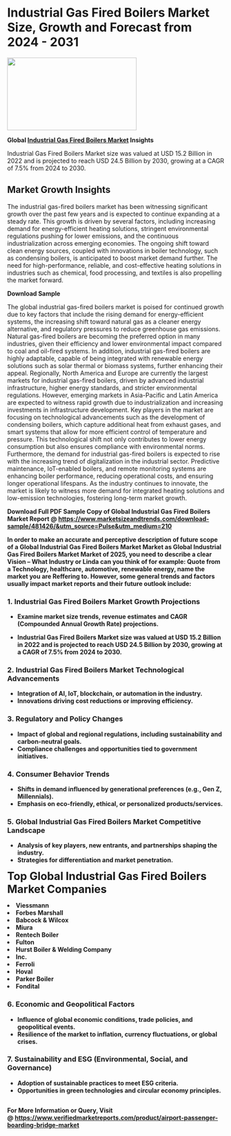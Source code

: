 <H1>Industrial Gas Fired Boilers Market Size, Growth and Forecast from 2024 - 2031</H1><img class="aligncenter size-medium wp-image-584254" src="https://thirdeyenews.in/wp-content/uploads/2024/09/Global-Market-Research-300x168.jpeg" alt="" width="300" height="168" /><p><strong>Global&nbsp;<a href="https://www.marketsizeandtrends.com/download-sample/481426/&amp;utm_source=Pulse&amp;utm_medium=210">Industrial Gas Fired Boilers Market</a> Insights</strong></p><p>Industrial Gas Fired Boilers Market size was valued at USD 15.2 Billion in 2022 and is projected to reach USD 24.5 Billion by 2030, growing at a CAGR of 7.5% from 2024 to 2030.</p><p><h2>Market Growth Insights</h2> <p>The industrial gas-fired boilers market has been witnessing significant growth over the past few years and is expected to continue expanding at a steady rate. This growth is driven by several factors, including increasing demand for energy-efficient heating solutions, stringent environmental regulations pushing for lower emissions, and the continuous industrialization across emerging economies. The ongoing shift toward clean energy sources, coupled with innovations in boiler technology, such as condensing boilers, is anticipated to boost market demand further. The need for high-performance, reliable, and cost-effective heating solutions in industries such as chemical, food processing, and textiles is also propelling the market forward.</p> <p><strong>Download Sample</strong></p> <p>The global industrial gas-fired boilers market is poised for continued growth due to key factors that include the rising demand for energy-efficient systems, the increasing shift toward natural gas as a cleaner energy alternative, and regulatory pressures to reduce greenhouse gas emissions. Natural gas-fired boilers are becoming the preferred option in many industries, given their efficiency and lower environmental impact compared to coal and oil-fired systems. In addition, industrial gas-fired boilers are highly adaptable, capable of being integrated with renewable energy solutions such as solar thermal or biomass systems, further enhancing their appeal. Regionally, North America and Europe are currently the largest markets for industrial gas-fired boilers, driven by advanced industrial infrastructure, higher energy standards, and stricter environmental regulations. However, emerging markets in Asia-Pacific and Latin America are expected to witness rapid growth due to industrialization and increasing investments in infrastructure development. Key players in the market are focusing on technological advancements such as the development of condensing boilers, which capture additional heat from exhaust gases, and smart systems that allow for more efficient control of temperature and pressure. This technological shift not only contributes to lower energy consumption but also ensures compliance with environmental norms. Furthermore, the demand for industrial gas-fired boilers is expected to rise with the increasing trend of digitalization in the industrial sector. Predictive maintenance, IoT-enabled boilers, and remote monitoring systems are enhancing boiler performance, reducing operational costs, and ensuring longer operational lifespans. As the industry continues to innovate, the market is likely to witness more demand for integrated heating solutions and low-emission technologies, fostering long-term market growth. <p><strong></p><p><span class=""><strong>Download Full PDF Sample Copy of Global Industrial Gas Fired Boilers Market Report</strong> @ <a href="https://www.marketsizeandtrends.com/download-sample/481426/&amp;utm_source=Pulse&amp;utm_medium=210" target="_blank">https://www.marketsizeandtrends.com/download-sample/481426/&amp;utm_source=Pulse&amp;utm_medium=210</a></span></p><p>In order to make an accurate and perceptive description of future scope of a Global&nbsp;Industrial Gas Fired Boilers Market Market as Global&nbsp;Industrial Gas Fired Boilers Market Market of 2025, you need to describe a clear Vision &ndash; What Industry or Linda can you think of for example: Quote from a Technology, healthcare, automotive, renewable energy, name the market you are Reffering to. However, some general trends and factors usually impact market reports and their future outlook include:</p><h3>1.&nbsp;<strong>Industrial Gas Fired Boilers Market Growth Projections</strong></h3><ul><li>Examine market size trends, revenue estimates and CAGR (Compounded Annual Growth Rate) projections.</li><li><p>Industrial Gas Fired Boilers Market size was valued at USD 15.2 Billion in 2022 and is projected to reach USD 24.5 Billion by 2030, growing at a CAGR of 7.5% from 2024 to 2030.</p></li></ul><h3>2.&nbsp;<strong>Industrial Gas Fired Boilers Market Technological Advancements</strong></h3><ul><li>Integration of AI, IoT, blockchain, or automation in the industry.</li><li>Innovations driving cost reductions or improving efficiency.</li></ul><h3>3.&nbsp;<strong>Regulatory and Policy Changes</strong></h3><ul><li>Impact of global and regional regulations, including sustainability and carbon-neutral goals.</li><li>Compliance challenges and opportunities tied to government initiatives.</li></ul><h3>4.&nbsp;<strong>Consumer Behavior Trends</strong></h3><ul><li>Shifts in demand influenced by generational preferences (e.g., Gen Z, Millennials).</li><li>Emphasis on eco-friendly, ethical, or personalized products/services.</li></ul><h3>5.&nbsp;<strong>Global Industrial Gas Fired Boilers Market Competitive Landscape</strong></h3><ul><li>Analysis of key players, new entrants, and partnerships shaping the industry.</li><li>Strategies for differentiation and market penetration.</li></ul><p data-pm-slice="1 1 []"><span style="color: inherit; font-family: inherit; font-size: 25px;">Top Global Industrial Gas Fired Boilers Market Companies</span></p><div class="" data-test-id=""><p><li>Viessmann</li><li> Forbes Marshall</li><li> Babcock & Wilcox</li><li> Miura</li><li> Rentech Boiler</li><li> Fulton</li><li> Hurst Boiler & Welding Company</li><li> Inc.</li><li> Ferroli</li><li> Hoval</li><li> Parker Boiler</li><li> Fondital</li></p></div><h3>6.&nbsp;<strong>Economic and Geopolitical Factors</strong></h3><ul><li>Influence of global economic conditions, trade policies, and geopolitical events.</li><li>Resilience of the market to inflation, currency fluctuations, or global crises.</li></ul><h3>7.&nbsp;<strong>Sustainability and ESG (Environmental, Social, and Governance)</strong></h3><ul><li>Adoption of sustainable practices to meet ESG criteria.</li><li>Opportunities in green technologies and circular economy principles.</li></ul><h2><strong style="font-size: 14px;">For More Information or Query, Visit @&nbsp;</strong><a style="background-color: #ffffff; font-size: 14px;" href="https://www.marketsizeandtrends.com/report/industrial-gas-fired-boilers-market/" target="_blank">https://www.verifiedmarketreports.com/product/airport-passenger-boarding-bridge-market</a></h2>
